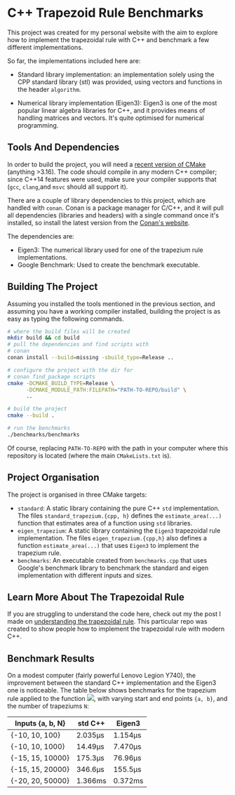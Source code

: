 # C++ Trapezoid Rule Benchmarks

This project was created for my personal website with the aim to explore how to implement the trapezoidal rule with C++ and benchmark a few different implementations.

So far, the implementations included here are:

  - Standard library implementation: an implementation solely using the CPP standard library (stl) was provided, using vectors and functions in the header `algorithm`.

  - Numerical library implementation (Eigen3): Eigen3 is one of the most popular linear algebra libraries for C++, and it provides means of handling matrices and vectors. It's quite optimised for numerical programming.


## Tools And Dependencies

In order to build the project, you will need a [recent version of CMake](https://cmake.org/download/ "CMake Download") (anything >3.16). The code should compile in any modern C++ compiler; since C++14 features were used, make sure your compiler supports that (`gcc`, `clang`,and `msvc` should all support it).


There are a couple of library dependencies to this project, which are handled with `conan`. Conan is a package manager for C/C++, and it will pull all dependencies (libraries and headers) with a single command once it's installed, so install the latest version from the [Conan's website](https://conan.io/downloads.html "Conan download website").

The dependencies are:
  - Eigen3: The numerical library used for one of the trapezium rule implementations.
  - Google Benchmark: Used to create the benchmark executable.


## Building The Project

Assuming you installed the tools mentioned in the previous section, and assuming you have a working compiler installed, building the project is as easy as typing the following commands.

```bash
# where the build files will be created
mkdir build && cd build
# pull the dependencies and find scripts with
# conan
conan install --build=missing -sbuild_type=Release ..

# configure the project with the dir for
# conan find_package scripts
cmake -DCMAKE_BUILD_TYPE=Release \
      -DCMAKE_MODULE_PATH:FILEPATH="PATH-TO-REPO/build" \
      ..

# build the project
cmake --build .

# run the benchmarks
./benchmarks/benchmarks
```

Of course, replacing `PATH-TO-REPO` with the path in your computer where this repository is located (where the main `CMakeLists.txt` is).


## Project Organisation

The project is organised in three CMake targets:

  - `standard`: A static library containing the pure C++ `std` implementation. The files `standard_trapezium.{cpp, h}` defines the `estimate_area(...)` function that estimates area of a function using `std` libraries.
  - `eigen_trapezium`: A static library containing the `Eigen3` trapezoidal rule implementation. The files `eigen_trapezium.{cpp,h}` also defines a function `estimate_area(...)` that uses `Eigen3` to implement the trapezium rule.
  - `benchmarks`: An executable created from `benchmarks.cpp` that uses Google's benchmark library to benchmark the standard and eigen implementation with different inputs and sizes.

## Learn More About The Trapezoidal Rule

If you are struggling to understand the code here, check out
my the post I made on [understanding the trapezoidal rule](https://matgomes.com/understanding-trapezium-rule/ "Understanding the trapezoidal rule"). 
This particular repo was created to show people how to implement
the trapezoidal rule with modern C++.

## Benchmark Results

On a modest computer (fairly powerful Lenovo Legion Y740), the improvement between the standard C++ implementation and the Eigen3 one is noticeable. The table below shows benchmarks for the trapezium rule applied to the function <img src="https://render.githubusercontent.com/render/math?math=f(x)=e^{-x^{2}}">, with varying start and end points `{a, b}`, and the number of trapeziums `N`:

| Inputs {a, b, N} | std C++ | Eigen3  |
|------------------|---------|---------|
| {-10, 10, 100}   | 2.035μs | 1.154μs |
| {-10, 10, 1000}  | 14.49μs | 7.470μs |
| {-15, 15, 10000} | 175.3μs | 76.96μs |
| {-15, 15, 20000} | 346.6μs | 155.5μs |
| {-20, 20, 50000} | 1.366ms | 0.372ms |
